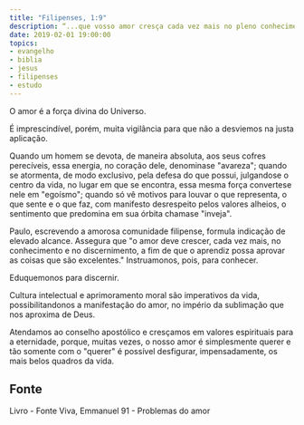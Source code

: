 ```yaml
---
title: "Filipenses, 1:9"
description: “...que vosso amor cresça cada vez mais no pleno conhecimento e em todo o discernimento.” - Paulo
date: 2019-02-01 19:00:00
topics: 
- evangelho
- biblia
- jesus
- filipenses
- estudo
---
```


O amor é a força divina do Universo.

É imprescindível, porém, muita vigilância para que não a desviemos na
justa aplicação.

Quando um homem se devota, de maneira absoluta, aos seus cofres
perecíveis, essa energia, no coração dele, denomina­se "avareza"; quando se
atormenta, de modo exclusivo, pela defesa do que possui, julgando­se o centro da
vida, no lugar em que se encontra, essa mesma força converte­se nele em "egoísmo";
quando só vê motivos para louvar o que representa, o que sente e o que faz, com
manifesto desrespeito pelos valores alheios, o sentimento que predomina em sua
órbita chama­se "inveja".

Paulo, escrevendo a amorosa comunidade filipense, formula indicação de
elevado alcance. Assegura que "o amor deve crescer, cada vez mais, no
conhecimento e no discernimento, a fim de que o aprendiz possa aprovar as coisas
que são excelentes."
Instruamo­nos, pois, para conhecer.

Eduquemo­nos para discernir.

Cultura intelectual e aprimoramento moral são imperativos da vida,
possibilitando­nos a manifestação do amor, no império da sublimação que nos
aproxima de Deus.

Atendamos ao conselho apostólico e cresçamos em valores espirituais para
a eternidade, porque, muitas vezes, o nosso amor é simplesmente querer e tão­
somente com o "querer" é possível desfigurar, impensadamente, os mais belos
quadros da vida.


## Fonte
Livro - Fonte Viva, Emmanuel
91 - Problemas do amor
